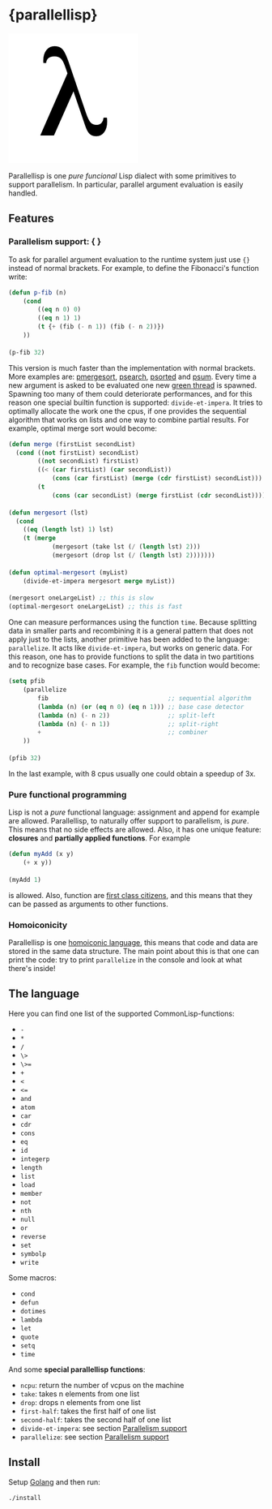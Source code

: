 # {parallellisp}

![](/lambda.png "parallellisp")

Parallellisp is one *pure funcional* Lisp dialect with some primitives to support parallelism. In particular, parallel argument evaluation is easily handled.

## Features

### Parallelism support: { }

To ask for parallel argument evaluation to the runtime system just use `{}` instead of normal brackets. For example, to define the Fibonacci's function write:

```lisp
(defun p-fib (n)
    (cond 
        ((eq n 0) 0) 
        ((eq n 1) 1) 
        (t {+ (fib (- n 1)) (fib (- n 2))})
    ))

(p-fib 32)
```

This version is much faster than the implementation with normal brackets. More examples are: [pmergesort](https://github.com/parof/parallellisp/blob/master/examples/pmergesort.lisp), [psearch](https://github.com/parof/parallellisp/blob/master/examples/psearch.lisp), [psorted](https://github.com/parof/parallellisp/blob/master/examples/psorted.lisp) and [psum](https://github.com/parof/parallellisp/blob/master/examples/psum.lisp). Every time a new argument is asked to be evaluated one new [green thread](https://en.wikipedia.org/wiki/Green_threads) is spawned. Spawning too many of them could deteriorate performances, and for this reason one special builtin function is supported: `divide-et-impera`. It tries to optimally allocate the work one the cpus, if one provides the sequential algorithm that works on lists and one way to combine partial results. For example, optimal merge sort would become:

```lisp
(defun merge (firstList secondList)
  (cond ((not firstList) secondList)
        ((not secondList) firstList)
        ((< (car firstList) (car secondList)) 
            (cons (car firstList) (merge (cdr firstList) secondList)))
        (t 
            (cons (car secondList) (merge firstList (cdr secondList))))))
            
(defun mergesort (lst)
  (cond 
    ((eq (length lst) 1) lst)
    (t (merge 
            (mergesort (take lst (/ (length lst) 2)))
            (mergesort (drop lst (/ (length lst) 2)))))))

(defun optimal-mergesort (myList)
    (divide-et-impera mergesort merge myList))

(mergesort oneLargeList) ;; this is slow
(optimal-mergesort oneLargeList) ;; this is fast
```

One can measure performances using the function `time`. Because splitting data in smaller parts and recombining it is a general pattern that does not apply just to the lists, another primitive has been added to the language: `parallelize`. It acts like `divide-et-impera`, but works on generic data. For this reason, one has to provide functions to split the data in two partitions and to recognize base cases. For example, the `fib` function would become:

```lisp
(setq pfib 
    (parallelize 
        fib                                 ;; sequential algorithm
        (lambda (n) (or (eq n 0) (eq n 1))) ;; base case detector
        (lambda (n) (- n 2))                ;; split-left
        (lambda (n) (- n 1))                ;; split-right
        +                                   ;; combiner
    ))

(pfib 32)
```
In the last example, with 8 cpus usually one could obtain a speedup of 3x.

### Pure functional programming

Lisp is not a *pure* functional language: assignment and append for example are allowed. Parallellisp, to naturally offer support to parallelism, is *pure*. This means that no side effects are allowed. Also, it has one unique feature: **closures** and **partially applied functions**. For example

```lisp
(defun myAdd (x y)
    (+ x y))

(myAdd 1)
```
is allowed. Also, function are [first class citizens](https://en.wikipedia.org/wiki/First-class_citizen), and this means that they can be passed as arguments to other functions.

### Homoiconicity

Parallellisp is one [homoiconic language](https://en.wikipedia.org/wiki/Homoiconicity), this means that code and data are stored in the same data structure. The main point about this is that one can print the code: try to print `parallelize` in the console and look at what there's inside!

## The language

Here you can find one list of the supported CommonLisp-functions:
- `-`
- `*`
- `/`
- `\>`
- `\>=`
- `+`
- `<`
- `<=`
- `and`
- `atom`
- `car`
- `cdr`
- `cons`
- `eq`
- `id`
- `integerp`
- `length`
- `list`
- `load`
- `member`
- `not`
- `nth`
- `null`
- `or`
- `reverse`
- `set`
- `symbolp`
- `write`

Some macros:
- `cond` 
- `defun` 
- `dotimes` 
- `lambda` 
- `let` 
- `quote` 
- `setq` 
- `time` 

And some **special parallellisp functions**:
- `ncpu`: return the number of vcpus on the machine
- `take`: takes n elements from one list 
- `drop`: drops n elements from one list 
- `first-half`: takes the first half of one list
- `second-half`: takes the second half of one list
- `divide-et-impera`: see section [Parallelism support](#Parallelism-support)
- `parallelize`: see section [Parallelism support](#Parallelism-support)

## Install

Setup [Golang](https://golang.org/doc/install) and then run:
```
./install
```
